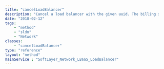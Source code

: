 ```yaml
---
title: "cancelLoadBalancer"
description: "Cancel a load balancer with the given uuid. The billing system will execute the deletion of load balancer and all objects associated with it such as load balancer appliances, listeners, pools and members in the background. "
date: "2018-02-12"
tags:
    - "method"
    - "sldn"
    - "Network"
classes:
    - "cancelLoadBalancer"
type: "reference"
layout: "method"
mainService : "SoftLayer_Network_LBaaS_LoadBalancer"
---
```

